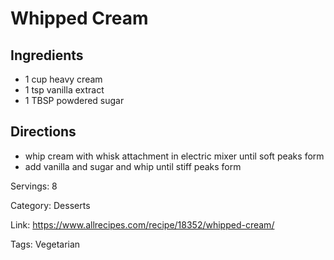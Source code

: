# Whipped Cream

## Ingredients
- 1 cup heavy cream
- 1 tsp vanilla extract
- 1 TBSP powdered sugar

## Directions
- whip cream with whisk attachment in electric mixer until soft peaks form
- add vanilla and sugar and whip until stiff peaks form

Servings: 8

Category: Desserts

Link: https://www.allrecipes.com/recipe/18352/whipped-cream/

Tags: Vegetarian
